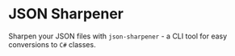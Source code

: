 # JSON Sharpener

Sharpen your JSON files with `json-sharpener` - a CLI tool for easy conversions to `C#` classes.
